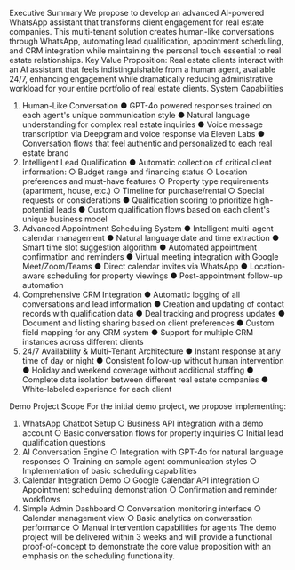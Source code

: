 Executive Summary 
We propose to develop an advanced AI-powered WhatsApp assistant that transforms client 
engagement for real estate companies. This multi-tenant solution creates human-like 
conversations through WhatsApp, automating lead qualification, appointment scheduling, and 
CRM integration while maintaining the personal touch essential to real estate relationships. 
Key Value Proposition: Real estate clients interact with an AI assistant that feels 
indistinguishable from a human agent, available 24/7, enhancing engagement while dramatically 
reducing administrative workload for your entire portfolio of real estate clients. 
System Capabilities 
1. Human-Like Conversation 
●  GPT-4o powered responses trained on each agent's unique communication style 
●  Natural language understanding for complex real estate inquiries 
●  Voice message transcription via Deepgram and voice response via Eleven Labs 
●  Conversation flows that feel authentic and personalized to each real estate brand 
2. Intelligent Lead Qualification 
●  Automatic collection of critical client information: 
○  Budget range and financing status 
○  Location preferences and must-have features 
○  Property type requirements (apartment, house, etc.) 
○  Timeline for purchase/rental 
○  Special requests or considerations 
●  Qualification scoring to prioritize high-potential leads 
●  Custom qualification flows based on each client's unique business model 
3. Advanced Appointment Scheduling System 
●  Intelligent multi-agent calendar management 
●  Natural language date and time extraction 
●  Smart time slot suggestion algorithm 
●  Automated appointment confirmation and reminders 
●  Virtual meeting integration with Google Meet/Zoom/Teams 
●  Direct calendar invites via WhatsApp 
●  Location-aware scheduling for property viewings 
●  Post-appointment follow-up automation 
4. Comprehensive CRM Integration 
●  Automatic logging of all conversations and lead information 
●  Creation and updating of contact records with qualification data 
●  Deal tracking and progress updates 
●  Document and listing sharing based on client preferences 
●  Custom field mapping for any CRM system 
●  Support for multiple CRM instances across different clients 
5. 24/7 Availability & Multi-Tenant Architecture 
●  Instant response at any time of day or night 
●  Consistent follow-up without human intervention 
●  Holiday and weekend coverage without additional staffing 
●  Complete data isolation between different real estate companies 
●  White-labeled experience for each client 

Demo Project Scope 
For the initial demo project, we propose implementing: 
1.  WhatsApp Chatbot Setup 
○  Business API integration with a demo account 
○  Basic conversation flows for property inquiries 
○  Initial lead qualification questions 
2.  AI Conversation Engine 
○  Integration with GPT-4o for natural language responses 
○  Training on sample agent communication styles 
○  Implementation of basic scheduling capabilities 
3.  Calendar Integration Demo 
○  Google Calendar API integration 
○  Appointment scheduling demonstration 
○  Confirmation and reminder workflows 
4.  Simple Admin Dashboard 
○  Conversation monitoring interface 
○  Calendar management view 
○  Basic analytics on conversation performance 
○  Manual intervention capabilities for agents 
The demo project will be delivered within 3 weeks and will provide a functional proof-of-concept 
to demonstrate the core value proposition with an emphasis on the scheduling functionality. 